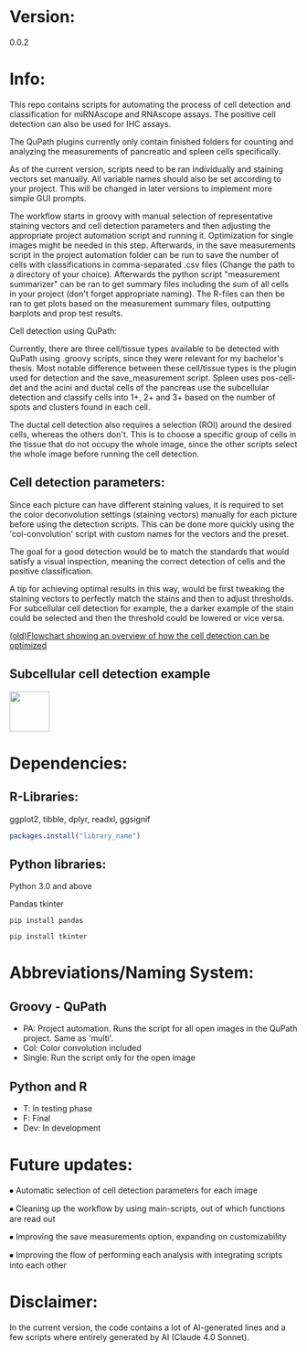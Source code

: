 # Version:

0.0.2

# Info:

This repo contains scripts for automating the process of cell detection and classification for miRNAscope and RNAscope assays. The positive cell detection can also be used for IHC assays. 

The QuPath plugins currently only contain finished folders for counting and analyzing the measurements of pancreatic and spleen cells specifically.

As of the current version, scripts need to be ran individually and staining vectors set manually. All variable names should also be set according to your project. This will be changed in later versions to implement more simple GUI prompts.

 The workflow starts in groovy with manual selection of representative staining vectors and cell detection parameters and then adjusting the appropriate project automation script and running it. Optimization for single images might be needed in this step. Afterwards, in the save measurements script in the project automation folder can be run to save the number of cells with classifications in comma-separated .csv files (Change the path to a directory of your choice). Afterwards the python script "measurement summarizer" can be ran to get summary files including the sum of all cells in your project (don't forget appropriate naming). The R-files can then be ran to get plots based on the measurement summary files, outputting barplots and prop test results.


Cell detection using QuPath:

Currently, there are three cell/tissue types available to be detected with QuPath using .groovy scripts, since they were relevant for my bachelor's thesis. Most notable difference between these cell/tissue types is the plugin used for detection and the save_measurement script. Spleen uses pos-cell-det and the acini and ductal cells of the pancreas use the subcellular detection and classify cells into 1+, 2+ and 3+ based on the number of spots and clusters found in each cell.

The ductal cell detection also requires a selection (ROI) around the desired cells, whereas the others don't. This is to choose a specific group of cells in the tissue that do not occupy the whole image, since the other scripts select the whole image before running the cell detection. 

## Cell detection parameters:

Since each picture can have different staining values, it is required to set the color deconvolution settings (staining vectors) manually for each picture before using the detection scripts. This can be done more quickly using the 'col-convolution' script with custom names for the vectors and the preset.

The goal for a good detection would be to match the standards that would satisfy a visual inspection, meaning the correct detection of cells and the positive classification.

A tip for achieving optimal results in this way, would be first tweaking the staining vectors to perfectly match the stains and then to adjust thresholds. For subcellular cell detection for example, the a darker example of the stain could be selected and then the threshold could be lowered or vice versa.


[(old)Flowchart showing an overview of how the cell detection can be optimized](https://unibremende-my.sharepoint.com/:u:/g/personal/arian2_uni-bremen_de/EQiOiY7sl6pBuDFZZ62uWhcB2Img44maO3RIhlykpXyUzQ?e=wMveRc)



## Subcellular cell detection example
<img src="how-to/Example-subcellular cell detection.png" width="70" />

# Dependencies:

## R-Libraries:

ggplot2, tibble, dplyr, readxl, ggsignif

```R
packages.install("library_name")
```


## Python libraries:

Python 3.0 and above

Pandas
tkinter

```
pip install pandas
```
```
pip install tkinter
```




# Abbreviations/Naming System:

## Groovy - QuPath

- PA: Project automation. Runs the script for all open images in the QuPath project. Same as 'multi'.
- Col: Color convolution included
- Single: Run the script only for the open image 

## Python and R

- T: in testing phase
- F: Final
- Dev: In development


# Future updates:

⦁	Automatic selection of cell detection parameters for each image

⦁	Cleaning up the workflow by using main-scripts, out of which functions are read out

⦁	Improving the save measurements option, expanding on customizability

⦁	Improving the flow of performing each analysis with integrating scripts into each other


# Disclaimer:

In the current version, the code contains a lot of AI-generated lines and a few scripts where entirely generated by AI (Claude 4.0 Sonnet). 

